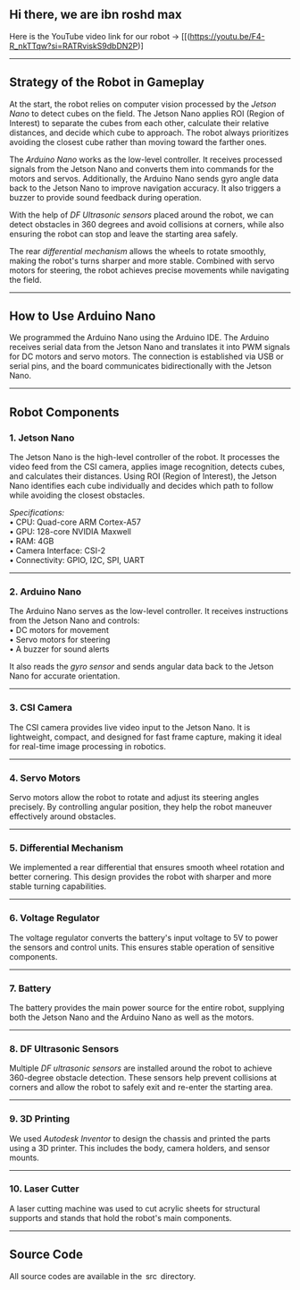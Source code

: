 ## Hi there, we are ibn roshd max
Here is the YouTube video link for our robot → \[[(https://youtu.be/F4-R_nkTTqw?si=RATRviskS9dbDN2P)\]

------------------------------------------------------------------------

## Strategy of the Robot in Gameplay

At the start, the robot relies on computer vision processed by the
*Jetson Nano* to detect cubes on the field. The Jetson Nano applies
ROI (Region of Interest) to separate the cubes from each other,
calculate their relative distances, and decide which cube to approach.
The robot always prioritizes avoiding the closest cube rather than
moving toward the farther ones.

The *Arduino Nano* works as the low-level controller. It receives
processed signals from the Jetson Nano and converts them into commands
for the motors and servos. Additionally, the Arduino Nano sends gyro
angle data back to the Jetson Nano to improve navigation accuracy. It
also triggers a buzzer to provide sound feedback during operation.

With the help of *DF Ultrasonic sensors* placed around the robot, we
can detect obstacles in 360 degrees and avoid collisions at corners,
while also ensuring the robot can stop and leave the starting area
safely.

The rear *differential mechanism* allows the wheels to rotate
smoothly, making the robot's turns sharper and more stable. Combined
with servo motors for steering, the robot achieves precise movements
while navigating the field.

------------------------------------------------------------------------

## How to Use Arduino Nano

We programmed the Arduino Nano using the Arduino IDE. The Arduino
receives serial data from the Jetson Nano and translates it into PWM
signals for DC motors and servo motors. The connection is established
via USB or serial pins, and the board communicates bidirectionally with
the Jetson Nano.

------------------------------------------------------------------------

## Robot Components

### 1. Jetson Nano

The Jetson Nano is the high-level controller of the robot. It processes
the video feed from the CSI camera, applies image recognition, detects
cubes, and calculates their distances. Using ROI (Region of Interest),
the Jetson Nano identifies each cube individually and decides which path
to follow while avoiding the closest obstacles.

*Specifications:*\
•⁠  ⁠CPU: Quad-core ARM Cortex-A57\
•⁠  ⁠GPU: 128-core NVIDIA Maxwell\
•⁠  ⁠RAM: 4GB\
•⁠  ⁠Camera Interface: CSI-2\
•⁠  ⁠Connectivity: GPIO, I2C, SPI, UART

------------------------------------------------------------------------

### 2. Arduino Nano

The Arduino Nano serves as the low-level controller. It receives
instructions from the Jetson Nano and controls:\
•⁠  ⁠DC motors for movement\
•⁠  ⁠Servo motors for steering\
•⁠  ⁠A buzzer for sound alerts

It also reads the *gyro sensor* and sends angular data back to the
Jetson Nano for accurate orientation.

------------------------------------------------------------------------

### 3. CSI Camera

The CSI camera provides live video input to the Jetson Nano. It is
lightweight, compact, and designed for fast frame capture, making it
ideal for real-time image processing in robotics.

------------------------------------------------------------------------

### 4. Servo Motors

Servo motors allow the robot to rotate and adjust its steering angles
precisely. By controlling angular position, they help the robot maneuver
effectively around obstacles.

------------------------------------------------------------------------

### 5. Differential Mechanism

We implemented a rear differential that ensures smooth wheel rotation
and better cornering. This design provides the robot with sharper and
more stable turning capabilities.

------------------------------------------------------------------------

### 6. Voltage Regulator

The voltage regulator converts the battery's input voltage to 5V to
power the sensors and control units. This ensures stable operation of
sensitive components.

------------------------------------------------------------------------

### 7. Battery

The battery provides the main power source for the entire robot,
supplying both the Jetson Nano and the Arduino Nano as well as the
motors.

------------------------------------------------------------------------

### 8. DF Ultrasonic Sensors

Multiple *DF ultrasonic sensors* are installed around the robot to
achieve 360-degree obstacle detection. These sensors help prevent
collisions at corners and allow the robot to safely exit and re-enter
the starting area.

------------------------------------------------------------------------

### 9. 3D Printing

We used *Autodesk Inventor* to design the chassis and printed the
parts using a 3D printer. This includes the body, camera holders, and
sensor mounts.

------------------------------------------------------------------------

### 10. Laser Cutter

A laser cutting machine was used to cut acrylic sheets for structural
supports and stands that hold the robot's main components.

------------------------------------------------------------------------

## Source Code

All source codes are available in the ⁠ src ⁠ directory.
